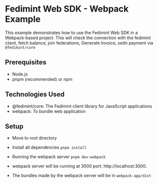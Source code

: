 # Fedimint Web SDK - Webpack Example

This example demonstrates how to use the Fedimint Web SDK in a Webpack-based project. This will check the connection with the fedimint client, fetch balance, join federations, Generate Invoice, sedn payment via `@fedimint/core`

## Prerequisites

- Node.js
- pnpm (recommended) or npm

## Technologies Used

- @fedimint/core: The Fedimint client library for JavaScript applications
- webpack: To bundle web application

## Setup

- Move to root directory

- Install all dependencies
  `pnpm install`

- Running the webpack server
  `pnpm dev:webpack`

- webpack server will be running at 3000 port: http://localhost:3000.

- The bundles made by the webpack server will be in `webpack-app/dist`

